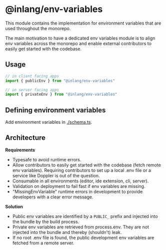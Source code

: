 # @inlang/env-variables

This module contains the implementation for environment variables that are used throughout the monorepo.

The main motivation to have a dedicated env variables module is to align env variables across the monorepo and enable external contributors to easily get started with the codebase.

## Usage

```ts
// in client facing apps
import { publicEnv } from "@inlang/env-variables"
```

```ts
// in server facing apps
import { privateEnv } from "@inlang/env-variables"
```

## Defining environment variables

Add environment variables in [./schema.ts](./schema.ts).

## Architecture

**Requirements**

- Typesafe to avoid runtime errors.
- Allow contributors to easily get started with the codebase (fetch remote env variables). Requiring contributors to set up a local .env file or a service like Doppler is out of the question.
- Consumable in all environments (editor, ide extension, cli, server).
- Validation on deployment to fail fast if env variables are missing.
- "MissingEnvVariable" runtime errors in development to provide developers with a clear error message.

**Solution**

- Public env variables are identified by a `PUBLIC_` prefix and injected into the bundle by the build process.
- Private env variables are retrieved from process.env. They are not injected into the bundle and thereby (shouldn't) leak.
- If no root .env file is found, the public development env variables are fetched from a remote server.
